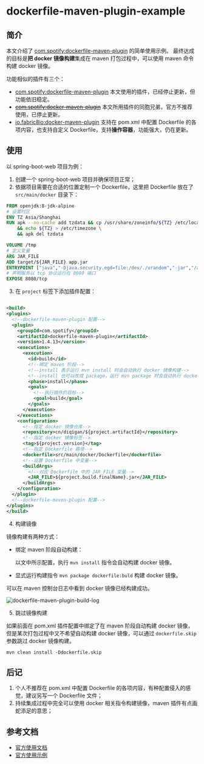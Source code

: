 # dockerfile-maven-plugin-example

## 简介

本文介绍了 [com.spotify:dockerfile-maven-plugin](https://github.com/spotify/dockerfile-maven) 的简单使用示例。
最终达成的目标是**把 docker 镜像构建**集成在 maven 打包过程中，可以使用 maven 命令构建 docker 镜像。

功能相似的插件有三个：

- [com.spotify:dockerfile-maven-plugin](https://github.com/spotify/dockerfile-maven)
  本文使用的插件，已经停止更新，但功能依旧稳定。
- ~~[com.spotify:docker-maven-plugin](https://github.com/spotify/docker-maven-plugin)~~
  本文所用插件的同胞兄弟，官方不推荐使用，已停止更新。
- [io.fabric8io:docker-maven-plugin](https://github.com/fabric8io/docker-maven-plugin)
  支持在 pom.xml 中配置 Dockerfile 的各项内容，也支持自定义 Dockerfile，支持**操作容器**，功能强大，仍在更新。

## 使用

以 spring-boot-web 项目为例：

1. 创建一个 spring-boot-web 项目并确保项目正常；
2. 依据项目需要在合适的位置定制一个 Dockerfile，这里把 Dockerfile 放在了 `src/main/docker` 目录下：

  ```dockerfile
  FROM openjdk:8-jdk-alpine
  # 设置时区
  ENV TZ Asia/Shanghai
  RUN apk --no-cache add tzdata && cp /usr/share/zoneinfo/${TZ} /etc/localtime \
      && echo ${TZ} > /etc/timezone \
      && apk del tzdata
  
  VOLUME /tmp
  # 定义变量
  ARG JAR_FILE
  ADD target/${JAR_FILE} app.jar
  ENTRYPOINT ["java","-Djava.security.egd=file:/dev/./urandom","-jar","/app.jar"]
  # 声明服务以 tcp 协议运行在 8080 端口
  EXPOSE 8080/tcp
  ```

3. 在 `project` 标签下添加插件配置：

  ```xml

<build>
  <plugins>
    <!--dockerfile-maven-plugin 配置-->
    <plugin>
      <groupId>com.spotify</groupId>
      <artifactId>dockerfile-maven-plugin</artifactId>
      <version>1.4.13</version>
      <executions>
        <execution>
          <id>build</id>
          <!--绑定 maven 阶段-->
          <!--install 表示运行 mvn install 时会自动执行 docker 镜像构建-->
          <!--install 也可以改成 package，运行 mvn package 时会自动执行 docker 镜像构建-->
          <phase>install</phase>
          <goals>
            <!--执行插件的目标-->
            <goal>build</goal>
          </goals>
        </execution>
      </executions>
      <configuration>
        <!--指定 docker 镜像仓库-->
        <repository>cn/diqigan/${project.artifactId}</repository>
        <!--指定 docker 镜像标签-->
        <tag>${project.version}</tag>
        <!--指定 Dockerfile 路径-->
        <dockerfile>src/main/docker/Dockerfile</dockerfile>
        <!--设置 Dockerfile 中变量-->
        <buildArgs>
          <!--对应 Dockerfile 中的 JAR_FILE 变量-->
          <JAR_FILE>${project.build.finalName}.jar</JAR_FILE>
        </buildArgs>
      </configuration>
    </plugin>
    <!--dockerfile-maven-plugin 配置-->
  </plugins>
</build>
  ```

4. 构建镜像

镜像构建有两种方式：

- 绑定 maven 阶段自动构建：

  以文中所示配置，执行 `mvn install` 指令会自动构建 docker 镜像。

- 显式运行构建指令 `mvn package dockerfile:buld` 构建 docker 镜像。

可以在 maven 控制台日志中看到 docker 镜像已经构建成功。

![dockerfile-maven-plugin-build-log](https://newbucket.s3.ladydaily.com/2022/a08fbe9792b7cbd4bd46b61b30ab45af.png)

5. 跳过镜像构建

如果前面在 pom.xml 插件配置中绑定了在 maven 阶段自动构建 docker 镜像，但是某次打包过程中又不希望自动构建 docker 镜像，可以通过 `dockerfile.skip` 参数跳过 docker 镜像构建。

```shell
mvn clean install -Ddockerfile.skip
```

## 后记

1. 个人不推荐在 pom.xml 中配置 Dockerfile 的各项内容，有种配置侵入的感觉，建议另写一个 Dockerfile 文件；
2. 持续集成过程中完全可以使用 docker 相关指令构建镜像，maven 插件有点画蛇添足的意思；

## 参考文档

- [官方使用文档](https://github.com/spotify/dockerfile-maven/blob/master/docs/usage.md)
- [官方使用示例](https://github.com/spotify/dockerfile-maven/tree/master/plugin/src/it)

